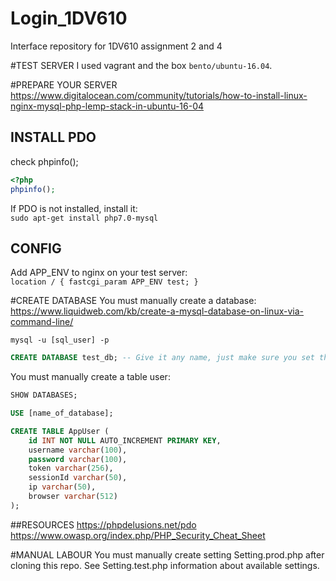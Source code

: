 # Login_1DV610
Interface repository for 1DV610 assignment 2 and 4

#TEST SERVER
I used vagrant and the box `bento/ubuntu-16.04`.

#PREPARE YOUR SERVER
https://www.digitalocean.com/community/tutorials/how-to-install-linux-nginx-mysql-php-lemp-stack-in-ubuntu-16-04

## INSTALL PDO
check phpinfo();
```php
<?php
phpinfo();
```

If PDO is not installed, install it:  
`sudo apt-get install php7.0-mysql`

## CONFIG
Add APP_ENV to nginx on your test server:  
`location / {
    fastcgi_param APP_ENV test;
}`

#CREATE DATABASE
You must manually create a database:  
https://www.liquidweb.com/kb/create-a-mysql-database-on-linux-via-command-line/

`mysql -u [sql_user] -p`

```sql
CREATE DATABASE test_db; -- Give it any name, just make sure you set the name in config.
```

You must manually create a table user:

```sql
SHOW DATABASES;
```

```sql
USE [name_of_database];
```

```sql
CREATE TABLE AppUser (
    id INT NOT NULL AUTO_INCREMENT PRIMARY KEY,
    username varchar(100),
    password varchar(100),
    token varchar(256),
    sessionId varchar(50),
    ip varchar(50),
    browser varchar(512)
);
```

##RESOURCES
https://phpdelusions.net/pdo  
https://www.owasp.org/index.php/PHP_Security_Cheat_Sheet

#MANUAL LABOUR
You must manually create setting Setting.prod.php after cloning this repo. See Setting.test.php information
about available settings.  
